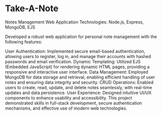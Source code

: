 # Take-A-Note

Notes Management Web Application
Technologies: Node.js, Express, MongoDB, EJS

Developed a robust web application for personal note management with the following features:

User Authentication: Implemented secure email-based authentication, allowing users to register, log in, and manage their accounts with hashed passwords and email verification.
Dynamic Templating: Utilized EJS (Embedded JavaScript) for rendering dynamic HTML pages, providing a responsive and interactive user interface.
Data Management: Employed MongoDB for data storage and retrieval, enabling efficient handling of user notes and ensuring data integrity and security.
CRUD Operations: Enabled users to create, read, update, and delete notes seamlessly, with real-time updates and data persistence.
User Experience: Designed intuitive UI/UX components to enhance usability and accessibility.
This project demonstrated skills in full-stack development, secure authentication mechanisms, and effective use of modern web technologies.
